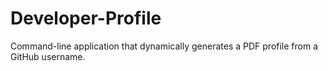 # Developer-Profile
Command-line application that dynamically generates a PDF profile from a GitHub username.
